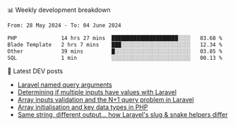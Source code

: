 📊 Weekly development breakdown
<!--START_SECTION:waka-->

```txt
From: 28 May 2024 - To: 04 June 2024

PHP              14 hrs 27 mins  █████████████████████░░░░   83.68 %
Blade Template   2 hrs 7 mins    ███░░░░░░░░░░░░░░░░░░░░░░   12.34 %
Other            39 mins         █░░░░░░░░░░░░░░░░░░░░░░░░   03.85 %
SQL              1 min           ░░░░░░░░░░░░░░░░░░░░░░░░░   00.13 %
```

<!--END_SECTION:waka-->

📕 Latest DEV posts
<!-- BLOG-POST-LIST:START -->
- [Laravel named query arguments](https://dev.to/michaelvickersuk/laravel-named-query-arguments-28kd)
- [Determining if multiple inputs have values with Laravel](https://dev.to/michaelvickersuk/determining-if-multiple-inputs-have-values-with-laravel-km6)
- [Array inputs validation and the N+1 query problem in Laravel](https://dev.to/michaelvickersuk/array-inputs-validation-and-the-n1-query-problem-in-laravel-2agb)
- [Array initialisation and key data types in PHP](https://dev.to/michaelvickersuk/array-initialisation-and-key-data-types-in-php-1e5b)
- [Same string, different output... how Laravel&#39;s slug &amp; snake helpers differ](https://dev.to/michaelvickersuk/same-string-different-output-how-laravels-slug-snake-helpers-differ-1ccj)
<!-- BLOG-POST-LIST:END -->
